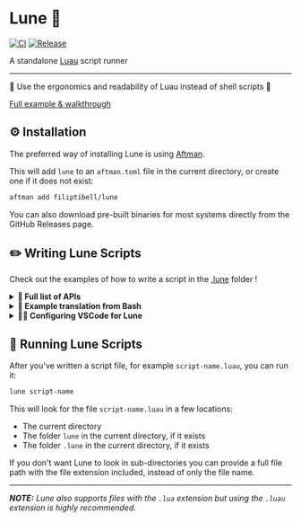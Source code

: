 <!-- markdownlint-disable MD033 -->

# Lune 🌙

[![CI](https://github.com/filiptibell/lune/actions/workflows/ci.yaml/badge.svg)](https://github.com/filiptibell/lune/actions/workflows/ci.yaml)
[![Release](https://github.com/filiptibell/lune/actions/workflows/release.yaml/badge.svg)](https://github.com/filiptibell/lune/actions/workflows/release.yaml)

A standalone [Luau](https://luau-lang.org) script runner

---

🚀 Use the ergonomics and readability of Luau instead of shell scripts 🚀

[Full example & walkthrough](.lune/hello_lune.luau)

## ⚙️ Installation

The preferred way of installing Lune is using [Aftman](https://github.com/lpghatguy/aftman).

This will add `lune` to an `aftman.toml` file in the current directory, or create one if it does not exist:

```sh
aftman add filiptibell/lune
```

You can also download pre-built binaries for most systems directly from the GitHub Releases page.

## ✏️ Writing Lune Scripts

Check out the examples of how to write a script in the [.lune](.lune) folder !

<details>
<summary><b>🔎 Full list of APIs</b></summary>

<details>
<summary><b>console</b> - Logging & formatting</summary>

```lua
type console = {
	resetColor: () -> (),
	setColor: (color: "black" | "red" | "green" | "yellow" | "blue" | "purple" | "cyan" | "white") -> (),
	resetStyle: () -> (),
	setStyle: (color: "bold" | "dim") -> (),
	format: (...any) -> (string),
	log: (...any) -> (),
	info: (...any) -> (),
	warn: (...any) -> (),
	error: (...any) -> (),
}
```

</details>

<details>
<summary><b>fs</b> - Filesystem</summary>

```lua
type fs = {
	readFile: (path: string) -> string,
	readDir: (path: string) -> { string },
	writeFile: (path: string, contents: string) -> (),
	writeDir: (path: string) -> (),
	removeFile: (path: string) -> (),
	removeDir: (path: string) -> (),
	isFile: (path: string) -> boolean,
	isDir: (path: string) -> boolean,
}
```

</details>

<details>
<summary><b>net</b> - Networking</summary>

```lua
type net = {
	request: (config: string | {
		url: string,
		method: ("GET" | "POST" | "PUT" | "DELETE" | "HEAD" | "OPTIONS" | "PATCH")?,
		headers: { [string]: string }?,
		body: string?,
	}) -> {
		ok: boolean,
		statusCode: number,
		statusMessage: string,
		headers: { [string]: string },
		body: string,
	},
	jsonEncode: (value: any, pretty: boolean?) -> string,
	jsonDecode: (encoded: string) -> any,
}
```

</details>

<details>
<summary><b>process</b> - Current process & child processes</summary>

```lua
type process = {
	args: { string },
	env: { [string]: string? },
	exit: (code: number?) -> (),
	spawn: (program: string, params: { string }?) -> {
		ok: boolean,
		code: number,
		stdout: string,
		stderr: string,
	},
}
```

</details>

<details>
<summary><b>task</b> - Task scheduler & thread spawning</summary>

```lua
type task = {
	cancel: (thread: thread) -> (),
	defer: <T...>(functionOrThread: thread | (T...) -> (...any), T...) -> thread,
	delay: <T...>(duration: number?, functionOrThread: thread | (T...) -> (...any), T...) -> thread,
	spawn: <T...>(functionOrThread: thread | (T...) -> (...any), T...) -> thread,
	wait: (duration: number?) -> (number),
}
```

</details>

</details>

<details>
<summary><b>🔀 Example translation from Bash</b></summary>

```bash
#!/bin/bash
VALID=true
COUNT=1
while [ $VALID ]
do
    echo $COUNT
    if [ $COUNT -eq 5 ];
    then
        break
    fi
    ((COUNT++))
done
```

**_With Lune & Luau:_**

```lua
local valid = true
local count = 1
while valid do
    print(count)
    if count == 5 then
        break
    end
    count += 1
end
```

</details>

<details>
<summary><b>🧑‍💻 Configuring VSCode for Lune</b></summary>

Lune puts developer experience first, and as such provides type definitions and configurations for several tools out of the box.

<details>
<summary>Luau LSP</summary>

1. Use `lune --download-luau-types` to download Luau types (`luneTypes.d.luau`) to the current directory
2. Set your definition files setting to include `luneTypes.d.luau`
3. Set the require mode setting to `relativeToFile`

En example of these settings can be found in the [.vscode](.vscode) folder in this repository

</details>

<details>

<summary>Selene</summary>

1. Use `lune --download-selene-types` to download Selene types (`lune.yml`) to the current directory
2. Use either `std = "luau+lune"`, or `std = "roblox+lune"` if your project also contains Roblox-specific code, in your `selene.toml` configuration file

</details>
<br>

**_NOTE:_** _It is highly recommended to add any type definition files to your `.gitignore` and to only download them using these commands, since this guarantees that you have type definitions compatible with your installed version of Lune._

</details>

## 🏃 Running Lune Scripts

After you've written a script file, for example `script-name.luau`, you can run it:

```sh
lune script-name
```

This will look for the file `script-name.luau` in a few locations:

- The current directory
- The folder `lune` in the current directory, if it exists
- The folder `.lune` in the current directory, if it exists

If you don't want Lune to look in sub-directories you can provide a full file path with the file extension included, instead of only the file name. <br>

---

**_NOTE:_** _Lune also supports files with the `.lua` extension but using the `.luau` extension is highly recommended._
